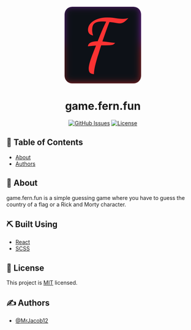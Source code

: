 <p align="center">
 <a><img width=200px height=200px style="border-radius: 20px; object-fit: cover;" src="https://raw.githubusercontent.com/Fern-fun/game.fern.fun/master/public/logo.png" alt="Project logo"></a>
</p>

<h1 align="center">game.fern.fun</h1>

<div align="center">

[![GitHub Issues](https://img.shields.io/github/issues/Fern-fun/game.fern.fun.svg)](https://github.com/Fern-fun/game.fern.fun/issues)
[![License](https://img.shields.io/github/license/Fern-fun/game.fern.fun.svg)](/LICENSE)

</div>

## 📝 Table of Contents

<!-- -  -->
<!-- - [Deployment](#deployment) -->
<!-- - [Usage](#usage) -->
<!-- - [Getting Started](#getting_started)
- [Built Using](#built_using) -->

- [About](#about)
- [Authors](#authors)

## 🧐 About <a name = "about"></a>

game.fern.fun is a simple guessing game where you have to guess the country of a flag or a Rick and Morty character.

## ⛏️ Built Using <a name = "built_using"></a>

- [React](https://reactjs.org/)
- [SCSS](https://sass-lang.com/)

## 📝 License

This project is [MIT](https://github.com/Fern-fun/flagathon.fern.fun/blob/master/LICENSE) licensed.

## ✍️ Authors <a name = "authors"></a>

- [@MrJacob12](https://github.com/mrjacob12)
